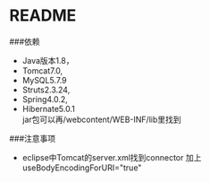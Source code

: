 README
====
###依赖
* Java版本1.8，<br>
* Tomcat7.0,<br>
* MySQL5.7.9<br>
* Struts2.3.24,<br>
* Spring4.0.2,<br>
* Hibernate5.0.1<br>
jar包可以再/webcontent/WEB-INF/lib里找到

###注意事项
* eclipse中Tomcat的server.xml找到connector 加上useBodyEncodingForURI="true"
